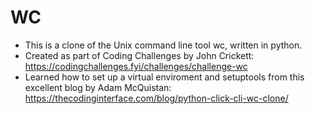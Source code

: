 # WC
- This is a clone of the Unix command line tool wc, written in python. 
- Created as part of Coding Challenges by John Crickett: https://codingchallenges.fyi/challenges/challenge-wc
- Learned how to set up a virtual enviroment and setuptools from this excellent blog by Adam McQuistan: https://thecodinginterface.com/blog/python-click-cli-wc-clone/
